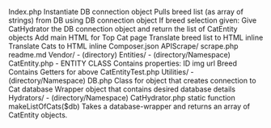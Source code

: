 
Index.php
    Instantiate DB connection object
    Pulls breed list (as array of strings) from DB using DB connection object
    If breed selection given:
        Give CatHydrator the DB connection object and return the list of CatEntity objects
        Add main HTML for Top Cat page
    Translate breed list to HTML inline
    Translate Cats to HTML inline
Composer.json
APIScrape/
    scrape.php
    readme.md
Vendor/ - (directory)
Entities/ - (directory/Namespace)
    CatEntity.php - ENTITY CLASS
        Contains properties:
            ID
            img url
            Breed
        Contains Getters for above
    CatEntityTest.php
Utilities/ - (directory/Namespace)
    DB.php
        Class for object that creates connection to Cat database
        Wrapper object that contains desired database details
Hydrators/ - (directory/Namespace)
    CatHydrator.php
        static function makeListOfCats($db)
        Takes a database-wrapper and returns an array of CatEntity objects.


